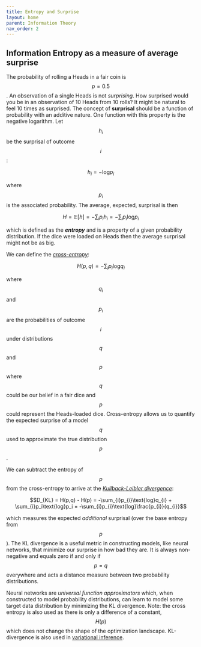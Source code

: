 ```yaml
---
title: Entropy and Surprise
layout: home
parent: Information Theory
nav_order: 2
---
```


## Information Entropy as a measure of average surprise

The probability of rolling a Heads in a fair coin is $$p=0.5$$. An observation of a single Heads is not *surprising*. How surprised would you be in an observation of 10 Heads from 10 rolls? It might be natural to feel 10 times as surprised. The concept of **surprisal** should be a function of probability with an additive nature. One function with this property is the negative logarithm. Let $$h_{i}$$ be the surprisal of outcome $$i$$:

$$h_{i}=-\text{log}p_{i}$$ 

where $$p_{i}$$ is the associated probability. The average, expected, surprisal is then

$$H = \mathbb{E}[h] = -\sum_{i}p_{i}h_{i} = -\sum_{i}p_{i}\text{log}p_{i}$$

which is defined as the ***entropy*** and is a property of a given probability distribution. If the dice were loaded on Heads then the average surprisal might not be as big. 

We can define the [*cross-entropy*](https://en.wikipedia.org/wiki/Cross-entropy):

$$H(p,q)=-\sum_{i}p_{i}\text{log}q_{i}$$

where $$q_i$$ and $$p_i$$ are the probabilities of outcome $$i$$ under distributions $$q$$ and $$p$$ where $$q$$ could be our belief in a fair dice and $$p$$ could represent the Heads-loaded dice. Cross-entropy allows us to quantify the expected surprise of a model $$q$$ used to approximate the true distribution $$p$$.

We can subtract the entropy of $$p$$ from the cross-entropy to arrive at the [*Kullback-Leibler divergence*](https://en.wikipedia.org/wiki/Kullback%E2%80%93Leibler_divergence):

$$D_{KL} = H(p,q) - H(p) = -\sum_{i}p_{i}\text{log}q_{i} + \sum_{i}p_i\text{log}p_i = -\sum_{i}p_{i}\text{log}\frac{p_{i}}{q_{i}}$$

which measures the expected *additional* surprisal (over the base entropy from $$p$$). The KL divergence is a useful metric in constructing models, like neural networks, that minimize our surprise in how bad they are. It is always non-negative and equals zero if and only if $$p=q$$ everywhere and acts a distance measure between two probability distributions.

Neural networks are *universal function approximators* which, when constructed to model probability distributions, can learn to model some target data distribution by minimizing the KL divergence. Note: the cross entropy is also used as there is only a difference of a constant, $$H(p)$$ which does not change the shape of the optimization landscape. KL-divergence is also used in [variational inference](https://en.wikipedia.org/wiki/Variational_Bayesian_methods).